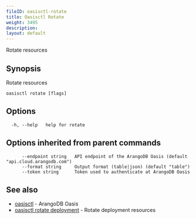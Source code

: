 ```yaml
---
fileID: oasisctl-rotate
title: Oasisctl Rotate
weight: 3495
description: 
layout: default
---
```

Rotate resources

## Synopsis

Rotate resources

```
oasisctl rotate [flags]
```

## Options

```
  -h, --help   help for rotate
```

## Options inherited from parent commands

```
      --endpoint string   API endpoint of the ArangoDB Oasis (default "api.cloud.arangodb.com")
      --format string     Output format (table|json) (default "table")
      --token string      Token used to authenticate at ArangoDB Oasis
```

## See also

* [oasisctl](../oasisctl-options)	 - ArangoDB Oasis
* [oasisctl rotate deployment](oasisctl-rotate-deployment)	 - Rotate deployment resources


